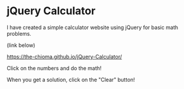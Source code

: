 # jQuery Calculator

I have created a simple calculator website using jQuery for basic math problems. 

(link below)

https://the-chioma.github.io/jQuery-Calculator/

Click on the numbers and do the math!

When you get a solution, click on the "Clear" button!


